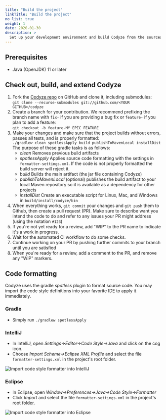 ```yaml
---
title: "Build the project"
linkTitle: "Build the project"
no_list: true
weight: 1
date: 2020-01-30
description: >
  Set up your development environment and build Codyze from the sources.
---
```


## Prerequisites

* Java (OpenJDK) 11 or later

## Check out, build, and extend Codyze

1. Fork the [Codyze repo](https://github.com/Fraunhofer-AISEC/codyze) on GitHub and clone it, including submodules:<br>`git clone --recurse-submodules git://github.com/<YOUR GITHUB>/codyze`
1. Create a branch for your contribution. We recommend prefixing the branch name with `fix-` if you are providing a bug fix or `feature-` if you plan to add a feature:<br>`git checkout -b feature-MY_EPIC_FEATURE`
1. Make your changes and make sure that the project builds without errors, passes all tests, and is properly formatted:<br>`./gradlew clean spotlessApply build publishToMavenLocal installDist`<br>
The purpose of these gradle tasks is as follows:
    * _clean_ Removes previous build artifacts
    * _spotlessApply_ Applies source code formatting with the settings in `formatter-settings.xml`. If the code is not properly formatted the build server will reject it.
    * _build_ Builds the main artifact (the jar file containing Codyze)
    * _publishToMavenLocal_ (optional) publishes the build artifact to your local Maven repository so it is available as a dependency for other projects
    * _installDist_ Create an executable script for Linux, Mac, and Windows in `build/install/codyze/bin`
1. When everything works, `git commit` your changes and `git push` them to Github, then create a pull request (PR). Make sure to describe want you intend the code to do and refer to any issues your PR might address (using the notation `#123`)
1. If you're not yet ready for a review, add "WIP" to the PR name to indicate it's a work in progress.
1. Wait for the automated CI workflow to do some checks.
1. Continue working on your PR by pushing further commits to your branch until you are satisfied
1. When you're ready for a review, add a comment to the PR, and remove any "WIP" markers.

## Code formatting

Codyze uses the gradle _spotless_ plugin to format source code. You may import the code style definitions into your favorite IDE to apply it immediately.

### Gradle

* Simply run `./gradlew spotlessApply`

### IntelliJ

* In IntelliJ, open _Settings->Editor->Code Style->Java_ and click on the cog icon.
* Choose _Import Scheme->Eclipse XML Profile_ and select the file `formatter-settings.xml` in the project's root folder.

<img src="/img/intellij-formatter.png" 
    alt="Import code style formatter into IntelliJ"
    class="mt-3 mb-3 border border-info rounded">

### Eclipse

* In Eclipse, open _Window->Preferences->Java->Code Style->Formatter_
* Click _Import_ and select the file `formatter-settings.xml` in the project's root folder.

<img src="/img/eclipse-formatter.png" 
    alt="Import code style formatter into Eclipse"
    class="mt-3 mb-3 border border-info rounded">